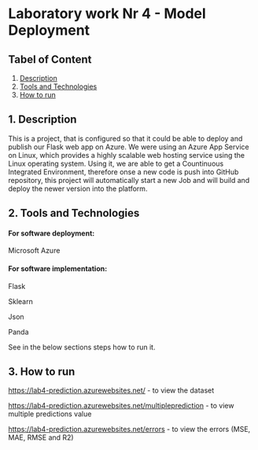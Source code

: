 # Laboratory work Nr 4 - Model Deployment
## Tabel of Content
1. [ Description ](#desc)
2. [ Tools and Technologies](#start)
3. [ How to run](#running)

<a name="desc"></a>
## 1. Description

This is a project, that is configured so that it could be able to deploy and publish our Flask web app on Azure. We were using an Azure App Service on Linux, which provides a highly scalable web hosting service using the Linux operating system. Using it, we are able to get a Countinuous Integrated Environment, therefore onse a new code is push into GitHub repository, this project will automatically start a new Job and will build and deploy the newer version into the platform.


<a name="start"></a>
## 2.  Tools and Technologies

#### For software deployment:
Microsoft Azure
#### For software implementation:
Flask

Sklearn

Json

Panda

See in the below sections steps how to run it.

<a name="running"></a>
## 3. How to run
https://lab4-prediction.azurewebsites.net/  - to view the dataset

https://lab4-prediction.azurewebsites.net/multipleprediction - to view multiple predictions value

https://lab4-prediction.azurewebsites.net/errors - to view the errors (MSE, MAE, RMSE and R2)
